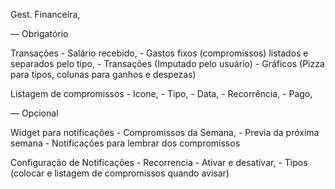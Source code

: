 Gest. Financeira,

— Obrigatório

Transações - Salário recebido, - Gastos fixos (compromissos) listados e separados pelo tipo, - Transações (Imputado pelo usuário) - Gráficos (Pizza para tipos, colunas para ganhos e despezas)

Listagem de compromissos - Icone, - Tipo, - Data, - Recorrência, - Pago,

— Opcional

Widget para notificações - Compromissos da Semana, - Previa da próxima semana - Notificações para lembrar dos compromissos

Configuração de Notificações - Recorrencia - Ativar e desativar, - Tipos (colocar e listagem de compromissos quando avisar)

